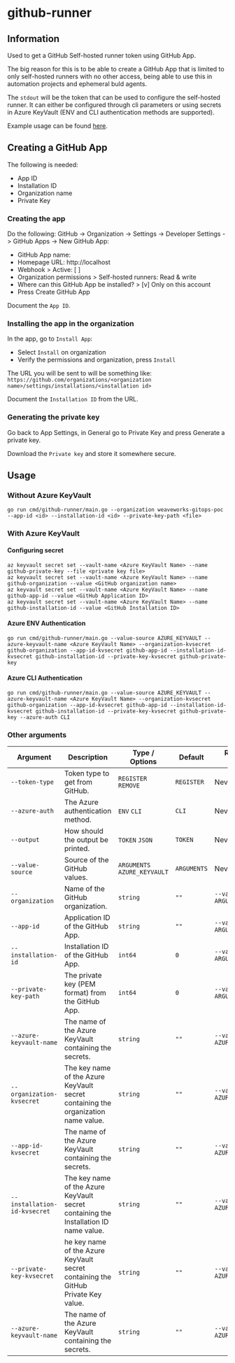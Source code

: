 # github-runner

## Information

Used to get a GitHub Self-hosted runner token using GitHub App.

The big reason for this is to be able to create a GitHub App that is limited to only self-hosted runners with no other access, being able to use this in automation projects and ephemeral buld agents.

The `stdout` will be the token that can be used to configure the self-hosted runner. It can either be configured through cli parameters or using secrets in Azure KeyVault (ENV and CLI authentication methods are supported).

Example usage can be found [here](https://github.com/XenitAB/packer-templates/tree/main/templates/azure/github-runner).

## Creating a GitHub App

The following is needed:

- App ID
- Installation ID
- Organization name
- Private Key

### Creating the app

Do the following:
GitHub -> Organization -> Settings -> Developer Settings -> GitHub Apps -> New GitHub App:

- GitHub App name: <unique name>
- Homepage URL: http://localhost
- Webhook > Active: [ ]
- Organization permissions > Self-hosted runners: Read & write
- Where can this GitHub App be installed? > [v] Only on this account
- Press Create GitHub App

Document the `App ID`.

### Installing the app in the organization

In the app, go to `Install App`:

- Select `Install` on organization
- Verify the permissions and organization, press `Install`

The URL you will be sent to will be something like: `https://github.com/organizations/<organization name>/settings/installations/<installation id>`

Document the `Installation ID` from the URL.

### Generating the private key

Go back to App Settings, in General go to Private Key and press Generate a private key.

Download the `Private key` and store it somewhere secure.

## Usage

### Without Azure KeyVault

```shell
go run cmd/github-runner/main.go --organization weaveworks-gitops-poc --app-id <id> --installation-id <id> --private-key-path <file>
```

### With Azure KeyVault

#### Configuring secret

```shell
az keyvault secret set --vault-name <Azure KeyVault Name> --name github-private-key --file <private key file>
az keyvault secret set --vault-name <Azure KeyVault Name> --name github-organization --value <GitHub organization name>
az keyvault secret set --vault-name <Azure KeyVault Name> --name github-app-id --value <GitHub Application ID>
az keyvault secret set --vault-name <Azure KeyVault Name> --name github-installation-id --value <GitHub Installation ID>
```

#### Azure ENV Authentication

```shell
go run cmd/github-runner/main.go --value-source AZURE_KEYVAULT --azure-keyvault-name <Azure KeyVault Name> --organization-kvsecret github-organization --app-id-kvsecret github-app-id --installation-id-kvsecret github-installation-id --private-key-kvsecret github-private-key
```

#### Azure CLI Authentication

```shell
go run cmd/github-runner/main.go --value-source AZURE_KEYVAULT --azure-keyvault-name <Azure KeyVault Name> --organization-kvsecret github-organization --app-id-kvsecret github-app-id --installation-id-kvsecret github-installation-id --private-key-kvsecret github-private-key --azure-auth CLI
```

### Other arguments

| Argument                     | Description                                                                          | Type / Options               | Default     | Required when                   |
| ---------------------------- | ------------------------------------------------------------------------------------ | ---------------------------- | ----------- | ------------------------------- |
| `--token-type`               | Token type to get from GitHub.                                                       | `REGISTER` `REMOVE`          | `REGISTER`  | Never                           |
| `--azure-auth`               | The Azure authentication method.                                                     | `ENV` `CLI`                  | `CLI`       | Never                           |
| `--output`                   | How should the output be printed.                                                    | `TOKEN` `JSON`               | `TOKEN`     | Never                           |
| `--value-source`             | Source of the GitHub values.                                                         | `ARGUMENTS` `AZURE_KEYVAULT` | `ARGUMENTS` | Never                           |
| `--organization`             | Name of the GitHub organization.                                                     | `string`                     | `""`        | `--value-source ARGUMENTS`      |
| `--app-id`                   | Application ID of the GitHub App.                                                    | `string`                     | `""`        | `--value-source ARGUMENTS`      |
| `--installation-id`          | Installation ID of the GitHub App.                                                   | `int64`                      | `0`         | `--value-source ARGUMENTS`      |
| `--private-key-path`         | The private key (PEM format) from the GitHub App.                                    | `int64`                      | `0`         | `--value-source ARGUMENTS`      |
| `--azure-keyvault-name`      | The name of the Azure KeyVault containing the secrets.                               | `string`                     | `""`        | `--value-source AZURE_KEYVAULT` |
| `--organization-kvsecret`    | The key name of the Azure KeyVault secret containing the organization name value.    | `string`                     | `""`        | `--value-source AZURE_KEYVAULT` |
| `--app-id-kvsecret`          | The name of the Azure KeyVault containing the secrets.                               | `string`                     | `""`        | `--value-source AZURE_KEYVAULT` |
| `--installation-id-kvsecret` | The key name of the Azure KeyVault secret containing the Installation ID name value. | `string`                     | `""`        | `--value-source AZURE_KEYVAULT` |
| `--private-key-kvsecret`     | he key name of the Azure KeyVault secret containing the GitHub Private Key value.    | `string`                     | `""`        | `--value-source AZURE_KEYVAULT` |
| `--azure-keyvault-name`      | The name of the Azure KeyVault containing the secrets.                               | `string`                     | `""`        | `--value-source AZURE_KEYVAULT` |
